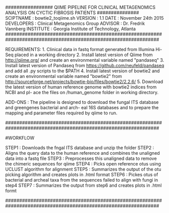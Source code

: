 ################# QIIME PIPELINE FOR CLINICAL METAGENOMICS ANALYSIS ON CYCTIC FIBROSIS PATIENTS ###############
SCIPTNAME  :	bowtie2_toqiime.sh
VERSION    :	1.1
DATE	    :	November 24th 2015
DEVELOPERS :	Clinical Metagenomics Group
ADVISOR    :	Dr. Fredrik Vannberg
INSTITUTE  :   Georgia Institute of Technology, Atlanta
###############################################################################################################

REQUIREMENTS: 1. Clinical data in fastq format generated from Illumina Hi-Seq placed in a working directory
	      2. Install latest version of Qiime from http://qiime.org/ and create an environmental variable 
		 named "pandaseq"
	      3. Install latest version of Pandaseq from https://github.com/neufeld/pandaseq and add all .py 
		 scripts to the $PATH
              4. Install latest version of bowtie2 and create an environmental variable named "bowtie2" from 
	 	 http://sourceforge.net/projects/bowtie-bio/files/bowtie2/2.2.6/
	      5. Download the latest version of human reference genome with bowtie2 indices from NCBI and pl-
		 ace the files on /human_genome folder in working directory.

ADD-ONS	    : The pipeline is designed to download the fungal ITS database and greengenes bacterial and arch-
	      eal 16S databases and to prepare the mapping and parameter files required by qiime to run.

###############################################################################################################

#WORKFLOW 

STEP1	    : Downloads the fngal ITS database and unzip the folder
STEP2       : Aligns the query data to the human reference and combines the unaligned data into a fastq file
STEP3	    : Preprocesses this unaligned data to remove the chimeric sequences for qiime
STEP4	    : Picks open reference otus using UCLUST algorithm for alignment
STEP5	    : Summarizes the output of the otu picking algorithm and creates plots in .html format
STEP6       : Pickes otus of bacterial and archeal taxa from the sequences failed to align with fungi in step4
STEP7       : Summarizes the output from step6 and creates plots in .html formt

###############################################################################################################

